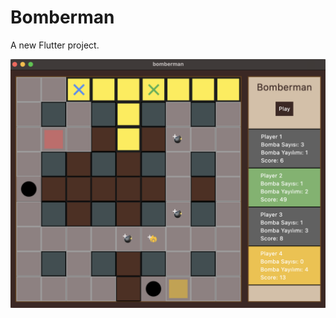 # Bomberman

A new Flutter project.

![Uygulama Ekran Görüntüsü](images/Ekran%20Resmi%202025-04-20%2019.32.25.png)
